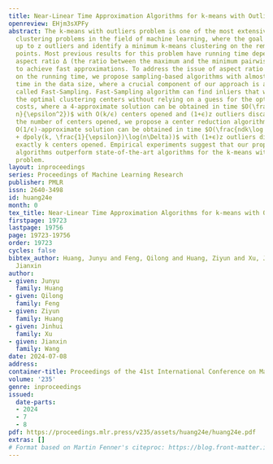 ```yaml
---
title: Near-Linear Time Approximation Algorithms for k-means with Outliers
openreview: EHjm3sXPFy
abstract: The k-means with outliers problem is one of the most extensively studied
  clustering problems in the field of machine learning, where the goal is to discard
  up to z outliers and identify a minimum k-means clustering on the remaining data
  points. Most previous results for this problem have running time dependent on the
  aspect ratio Δ (the ratio between the maximum and the minimum pairwise distances)
  to achieve fast approximations. To address the issue of aspect ratio dependency
  on the running time, we propose sampling-based algorithms with almost linear running
  time in the data size, where a crucial component of our approach is an algorithm
  called Fast-Sampling. Fast-Sampling algorithm can find inliers that well approximate
  the optimal clustering centers without relying on a guess for the optimal clustering
  costs, where a 4-approximate solution can be obtained in time $O(\frac{ndk\log\log
  n}{\epsilon^2})$ with O(k/ϵ) centers opened and (1+ϵ)z outliers discarded. To reduce
  the number of centers opened, we propose a center reduction algorithm, where an
  O(1/ϵ)-approximate solution can be obtained in time $O(\frac{ndk\log \log n}{\epsilon^2}
  + dpoly(k, \frac{1}{\epsilon})\log(n\Delta))$ with (1+ϵ)z outliers discarded and
  exactly k centers opened. Empirical experiments suggest that our proposed sampling-based
  algorithms outperform state-of-the-art algorithms for the k-means with outliers
  problem.
layout: inproceedings
series: Proceedings of Machine Learning Research
publisher: PMLR
issn: 2640-3498
id: huang24e
month: 0
tex_title: Near-Linear Time Approximation Algorithms for k-means with Outliers
firstpage: 19723
lastpage: 19756
page: 19723-19756
order: 19723
cycles: false
bibtex_author: Huang, Junyu and Feng, Qilong and Huang, Ziyun and Xu, Jinhui and Wang,
  Jianxin
author:
- given: Junyu
  family: Huang
- given: Qilong
  family: Feng
- given: Ziyun
  family: Huang
- given: Jinhui
  family: Xu
- given: Jianxin
  family: Wang
date: 2024-07-08
address:
container-title: Proceedings of the 41st International Conference on Machine Learning
volume: '235'
genre: inproceedings
issued:
  date-parts:
  - 2024
  - 7
  - 8
pdf: https://proceedings.mlr.press/v235/assets/huang24e/huang24e.pdf
extras: []
# Format based on Martin Fenner's citeproc: https://blog.front-matter.io/posts/citeproc-yaml-for-bibliographies/
---
```

